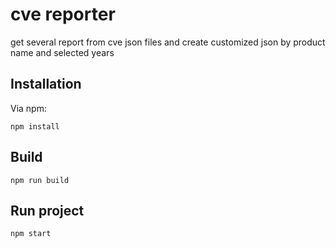 # cve reporter
get several report from cve json files and create customized json by product name and selected years

## Installation

Via npm:
```
npm install
```

## Build

```
npm run build
```

## Run project

```
npm start
```
